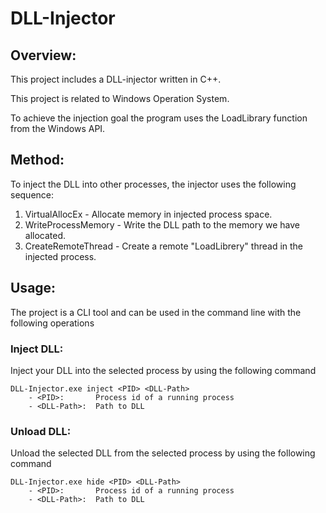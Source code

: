 ﻿# DLL-Injector
 
## Overview:

This project includes a DLL-injector written in C++.

This project is related to Windows Operation System.

To achieve the injection goal the program uses the LoadLibrary function from the Windows API.

## Method:

To inject the DLL into other processes, the injector uses the following sequence:

1. VirtualAllocEx - Allocate memory in injected process space.
2. WriteProcessMemory - Write the DLL path to the memory we have allocated.
3. CreateRemoteThread - Create a remote "LoadLibrery" thread in the injected process.

## Usage:

The project is a CLI tool and can be used in the command line with the following operations

### Inject DLL:

Inject your DLL into the selected process by using the following command

    DLL-Injector.exe inject <PID> <DLL-Path>
        - <PID>:	   Process id of a running process
        - <DLL-Path>:  Path to DLL

### Unload DLL:

Unload the selected DLL from the selected process by using the following command

    DLL-Injector.exe hide <PID> <DLL-Path>
        - <PID>:	   Process id of a running process
        - <DLL-Path>:  Path to DLL

